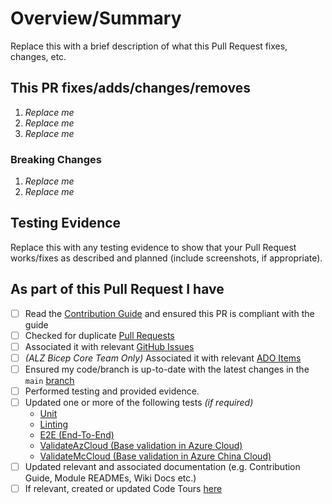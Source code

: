 <!-- Thank you for submitting a Pull Request. Please fill out the template below.-->
# Overview/Summary

Replace this with a brief description of what this Pull Request fixes, changes, etc.

## This PR fixes/adds/changes/removes

1. *Replace me*
2. *Replace me*
3. *Replace me*

### Breaking Changes

1. *Replace me*
2. *Replace me*

## Testing Evidence

Replace this with any testing evidence to show that your Pull Request works/fixes as described and planned (include screenshots, if appropriate).

## As part of this Pull Request I have

- [ ] Read the [Contribution Guide](https://github.com/Azure/ALZ-Bicep/wiki/Contributing) and ensured this PR is compliant with the guide
- [ ] Checked for duplicate [Pull Requests](https://github.com/Azure/ALZ-Bicep/pulls)
- [ ] Associated it with relevant [GitHub Issues](https://github.com/Azure/ALZ-Bicep/issues)
- [ ] *(ALZ Bicep Core Team Only)* Associated it with relevant [ADO Items](https://aka.ms/alz/bicep/backlog)
- [ ] Ensured my code/branch is up-to-date with the latest changes in the `main` [branch](https://github.com/Azure/ALZ-Bicep/tree/main)
- [ ] Performed testing and provided evidence.
- [ ] Updated one or more of the following tests *(if required)*
  - [Unit](https://github.com/Azure/ALZ-Bicep/blob/main/.github/workflows/bicep-build-to-validate.yml)
  - [Linting](https://github.com/Azure/ALZ-Bicep/tree/main/.github/workflows)
  - [E2E (End-To-End)](https://github.com/Azure/ALZ-Bicep/blob/main/tests/pipelines/bicep-build-to-validate.yml)
  - [ValidateAzCloud (Base validation in Azure Cloud)](https://github.com/Azure/ALZ-Bicep/blob/main/tests/pipelines/base-unit-validate.yml)
  - [ValidateMcCloud (Base validation in Azure China Cloud)](https://github.com/Azure/ALZ-Bicep/blob/main/tests/pipelines/mc-base-unit-validate.yml)
- [ ] Updated relevant and associated documentation (e.g. Contribution Guide, Module READMEs, Wiki Docs etc.)
- [ ] If relevant, created or updated Code Tours [here](https://github.com/Azure/ALZ-Bicep/blob/main/.vscode/tours)
